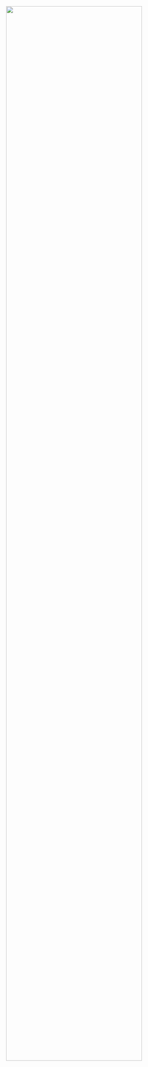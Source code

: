 <div id="header" align="center">
  <img src="https://media.giphy.com/media/Qo2dupDib32rkTY4hX/giphy.gif" width="85%"/>
</div>

<!--
**ansongeo/ansongeo** is a ✨ _special_ ✨ repository because its `README.md` (this file) appears on your GitHub profile.

Here are some ideas to get you started:

- 🔭 I’m currently working on ...
- 🌱 I’m currently learning ...
- 👯 I’m looking to collaborate on ...
- 🤔 I’m looking for help with ...
- 💬 Ask me about ...
- 📫 How to reach me: ...
- 😄 Pronouns: ...
- ⚡ Fun fact: ...
-->
